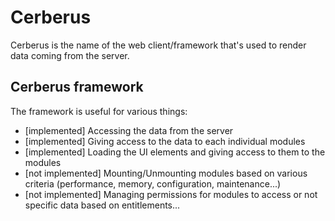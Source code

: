 # Cerberus

Cerberus is the name of the web client/framework that's used to render data coming from the server.

## Cerberus framework

The framework is useful for various things:

 - [implemented] Accessing the data from the server
 - [implemented] Giving access to the data to each individual modules
 - [implemented] Loading the UI elements and giving access to them to the modules
 - [not implemented] Mounting/Unmounting modules based on various criteria (performance, memory, configuration, maintenance...)
 - [not implemented] Managing permissions for modules to access or not specific data based on entitlements...
